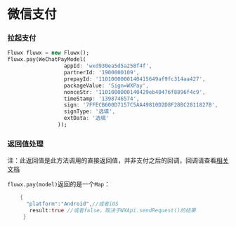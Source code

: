# 微信支付


### 拉起支付
```dart
Fluwx fluwx = new Fluwx();
fluwx.pay(WeChatPayModel(
                  appId: 'wxd930ea5d5a258f4f', 
                  partnerId: '1900000109',
                  prepayId: '1101000000140415649af9fc314aa427',
                  packageValue: 'Sign=WXPay',
                  nonceStr: '1101000000140429eb40476f8896f4c9',
                  timeStamp: '1398746574',
                  sign: '7FFECB600D7157C5AA49810D2D8F28BC2811827B',
                  signType: '选填',
                  extData: '选填'
                ));
```
### 返回值处理
注：此返回值是此方法调用的直接返回值，并非支付之后的回调，回调请查看[相关文档](docs/RESPONSE.md)

 `fluwx.pay(model)`返回的是一个`Map`：
```dart
    {
      "platform":"Android",//或者iOS
       result:true //或者false，取决于WXApi.sendRequest()的结果
     }
```
  